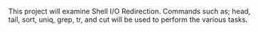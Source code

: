 This project will examine Shell I/O Redirection. Commands such as; head, tail, sort, uniq, grep, tr, and cut will be used to perform the various tasks.
